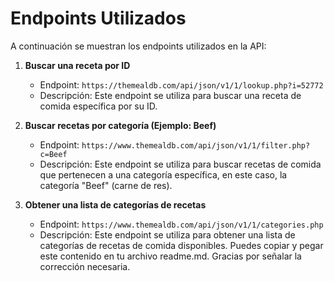 # Endpoints Utilizados

A continuación se muestran los endpoints utilizados en la API:

1. **Buscar una receta por ID**
   - Endpoint: `https://themealdb.com/api/json/v1/1/lookup.php?i=52772`
   - Descripción: Este endpoint se utiliza para buscar una receta de comida específica por su ID.

2. **Buscar recetas por categoría (Ejemplo: Beef)**
   - Endpoint: `https://www.themealdb.com/api/json/v1/1/filter.php?c=Beef`
   - Descripción: Este endpoint se utiliza para buscar recetas de comida que pertenecen a una categoría específica, en este caso, la categoría "Beef" (carne de res).

3. **Obtener una lista de categorías de recetas**
   - Endpoint: `https://www.themealdb.com/api/json/v1/1/categories.php`
   - Descripción: Este endpoint se utiliza para obtener una lista de categorías de recetas de comida disponibles.
Puedes copiar y pegar este contenido en tu archivo readme.md. Gracias por señalar la corrección necesaria.





